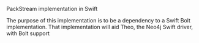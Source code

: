 PackStream implementation in Swift

The purpose of this implementation is to be a dependency to a Swift Bolt implementation. That implementation will aid Theo, the Neo4j Swift driver, with Bolt support
